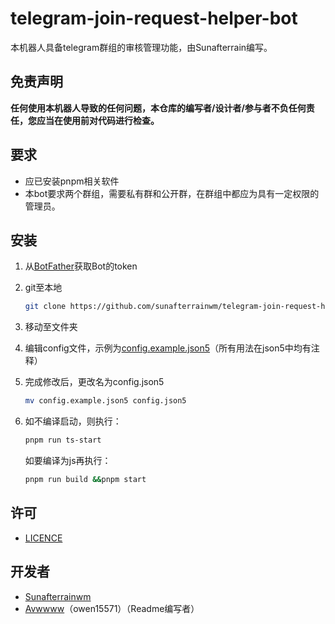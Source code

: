 # telegram-join-request-helper-bot
本机器人具备telegram群组的审核管理功能，由Sunafterrain编写。

## 免责声明

**任何使用本机器人导致的任何问题，本仓库的编写者/设计者/参与者不负任何责任，您应当在使用前对代码进行检查。**

## 要求

* 应已安装pnpm相关软件
* 本bot要求两个群组，需要私有群和公开群，在群组中都应为具有一定权限的管理员。

## 安装

1. 从[BotFather](https://botfather.t.me)获取Bot的token

2. git至本地

   ```bash
   git clone https://github.com/sunafterrainwm/telegram-join-request-helper-bot
   ```

3. 移动至文件夹

4. 编辑config文件，示例为[config.example.json5](https://github.com/sunafterrainwm/telegram-join-request-helper-bot/blob/master/config.example.json5)（所有用法在json5中均有注释）

5. 完成修改后，更改名为config.json5

   ```bash
   mv config.example.json5 config.json5
   ```

6. 如不编译启动，则执行：

   ```bash
   pnpm run ts-start
   ```

   如要编译为js再执行：

   ```bash
   pnpm run build &&pnpm start 
   ```

   

## 许可

* [LICENCE](https://github.com/sunafterrainwm/telegram-join-request-helper-bot/blob/master/LICENSE)

  

## 开发者

* [Sunafterrainwm](https://github.com/sunafterrainwm)
* [Avwwww](https://github.com/owen15571)（owen15571）（Readme编写者）
